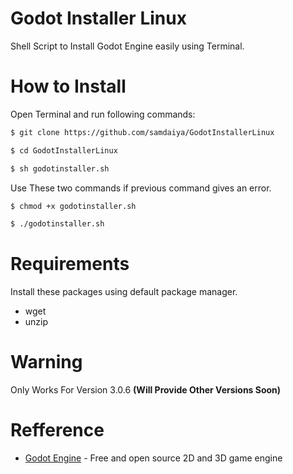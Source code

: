 # Godot Installer Linux
Shell Script to Install Godot Engine easily using Terminal.

# How to Install
Open Terminal and run following commands:
```bash
$ git clone https://github.com/samdaiya/GodotInstallerLinux
```
```bash
$ cd GodotInstallerLinux
```
```bash
$ sh godotinstaller.sh
```
Use These two commands if previous command gives an error.
```bash
$ chmod +x godotinstaller.sh
```
```bash
$ ./godotinstaller.sh
```

# Requirements
Install these packages using default package manager.
* wget
* unzip

# Warning
Only Works For Version 3.0.6 **(Will Provide Other Versions Soon)**

# Refference
* [Godot Engine][1] - Free and open source 2D and 3D game engine


[1]: https://godotengine.org
